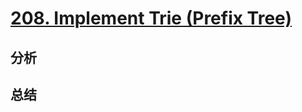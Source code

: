 # [208. Implement Trie (Prefix Tree)](https://leetcode.com/problems/implement-trie-prefix-tree/)

## 分析

## 总结
